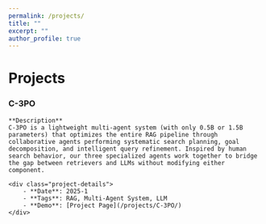 ```yaml
---
permalink: /projects/
title: ""
excerpt: ""
author_profile: true
---
```


# Projects

<div class="project-card">
    <h3>C-3PO</h3>
    
    **Description**  
    C-3PO is a lightweight multi-agent system (with only 0.5B or 1.5B parameters) that optimizes the entire RAG pipeline through collaborative agents performing systematic search planning, goal decomposition, and intelligent query refinement. Inspired by human search behavior, our three specialized agents work together to bridge the gap between retrievers and LLMs without modifying either component.

    <div class="project-details">
        - **Date**: 2025-1
        - **Tags**: RAG, Multi-Agent System, LLM
        - **Demo**: [Project Page](/projects/C-3PO/)
    </div>
</div>
